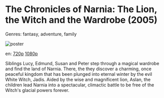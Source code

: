 # The Chronicles of Narnia: The Lion, the Witch and the Wardrobe (2005)

Genres: fantasy, adventure, family

![poster](http://image.tmdb.org/t/p/w500/l8RKDgjl9co0IgFZblxhtIOi5Uj.jpg)

en:
  [720p](magnet:?xt=urn:btih:9CD4AB2FC35E8F9C9468035F6FFEE1FBBCC7B457&tr=udp://glotorrents.pw:6969/announce&tr=udp://tracker.opentrackr.org:1337/announce&tr=udp://torrent.gresille.org:80/announce&tr=udp://tracker.openbittorrent.com:80&tr=udp://tracker.coppersurfer.tk:6969&tr=udp://tracker.leechers-paradise.org:6969&tr=udp://p4p.arenabg.ch:1337&tr=udp://tracker.internetwarriors.net:1337)
  [1080p](magnet:?xt=urn:btih:A3BAEE4634BECE6C5A8ABFE4A49E7E59ED56A400&tr=udp://glotorrents.pw:6969/announce&tr=udp://tracker.opentrackr.org:1337/announce&tr=udp://torrent.gresille.org:80/announce&tr=udp://tracker.openbittorrent.com:80&tr=udp://tracker.coppersurfer.tk:6969&tr=udp://tracker.leechers-paradise.org:6969&tr=udp://p4p.arenabg.ch:1337&tr=udp://tracker.internetwarriors.net:1337)
  


Siblings Lucy, Edmund, Susan and Peter step through a magical wardrobe and find the land of Narnia. There, the they discover a charming, once peaceful kingdom that has been plunged into eternal winter by the evil White Witch, Jadis. Aided by the wise and magnificent lion, Aslan, the children lead Narnia into a spectacular, climactic battle to be free of the Witch's glacial powers forever.